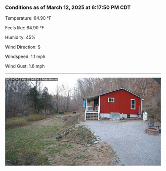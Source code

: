 ### Conditions as of March 12, 2025 at 6:17:50 PM CDT 

Temperature: 64.90 &deg;F

Feels like: 64.90 &deg;F

Humidity: 45%

Wind Direction: S

Windspeed: 1.1 mph

Wind Gust: 1.6 mph

---

<img src="./images/latest.jpeg"/>

